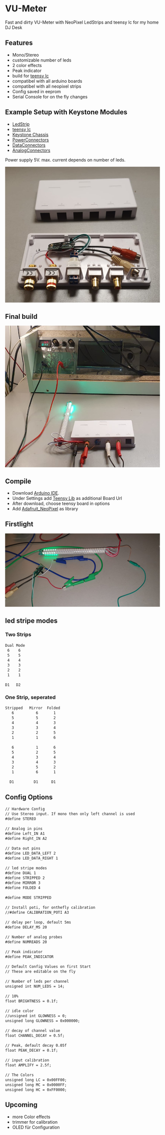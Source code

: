 # VU-Meter
Fast and dirty VU-Meter with NeoPixel LedStrips and teensy lc for my home DJ Desk


## Features
* Mono/Stereo
* customizable number of leds
* 2 color effects
* Peak indicator
* build for [teensy lc](https://www.pjrc.com/teensy/teensyLC.html)
* compatibel with all arduino boards
* compatibel with all neopixel strips
* Config saved in eeprom
* Serial Console for on the fly changes


## Example Setup with Keystone Modules
* [LedStrip](https://www.adafruit.com/product/1507)
* [teensy lc](https://www.pjrc.com/teensy/teensyLC.html)
* [Keystone Chassis](https://www.reichelt.de/index.html?ACTION=446&LA=3&nbc=1&q=delock%2086227)
* [PowerConnectors](https://www.reichelt.de/index.html?ACTION=446&LA=446&nbc=1&q=delock%2086303%20)
* [DataConnectors](https://www.reichelt.de/index.html?ACTION=446&LA=446&nbc=1&q=delock%2086323)
* [AnalogConnectors](https://www.reichelt.de/index.html?ACTION=446&LA=446&nbc=1&q=goobay%2079669%20)

Power supply 5V. max. current depends on number of leds.


![Final](/images/keystone_setup.jpeg)

## Final build
![Final](/images/complete.jpeg)



## Compile
* Download [Arduino IDE](https://www.arduino.cc/en/software).
* Under Settings add [Teensy Lib](https://www.pjrc.com/teensy/package_teensy_index.json) as additional Board Url
* After download, choose teensy board in options
* Add [Adafruit_NeoPixel](https://github.com/adafruit/Adafruit_NeoPixel) as library

## Firstlight
![Final](/images/firstlight.jpeg)

## led stripe modes
### Two Strips
```
Dual Mode
 6    6
 5    5
 4    4
 3    3
 2    2
 1    1
 
D1   D2
```
### One Strip, seperated
```
Stripped   Mirror  Folded
   6          6       1
   5          5       2
   4          4       3
   3          3       4
   2          2       5
   1          1       6

   6          1       6
   5          2       5
   4          3       4
   3          4       3
   2          5       2
   1          6       1

  D1         D1      D1
```

## Config Options
```
// Hardware Config
// Use Stereo input. If mono then only left channel is used
#define STEREO

// Analog in pins
#define Left_IN A1
#define Right_IN A2

// Data out pins
#define LED_DATA_LEFT 2
#define LED_DATA_RIGHT 1

// led stripe modes
#define DUAL 1
#define STRIPPED 2
#define MIRROR 3
#define FOLDED 4

#define MODE STRIPPED

// Install poti, for onthefly calibration
//#define CALIBRATION_POTI A3

// delay per loop, default 5ms
#define DELAY_MS 20

// Number of analog probes
#define NUMREADS 20

// Peak indicator
#define PEAK_INDICATOR

// Default Config Values on first Start
// These are editable on the fly

// Number of leds per channel
unsigned int NUM_LEDS = 14;

// 10%
float BRIGHTNESS = 0.1f;

// idle color
//unsigned int GLOWNESS = 0;
unsigned long GLOWNESS = 0x000000;

// decay of channel value
float CHANNEL_DECAY = 0.5f;

// Peak, default decay 0.05f
float PEAK_DECAY = 0.1f;

// input calibration
float AMPLIFY = 2.5f;

// The Colors
unsigned long LC = 0x00FF00;
unsigned long MC = 0x0000FF;
unsigned long HC = 0xFF0000;
```

## Upcoming
* more Color effects
* trimmer for calibration
* OLED für Configuration
